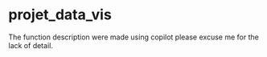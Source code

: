 # projet_data_vis
The function description were made using copilot please excuse me for the lack of detail.
